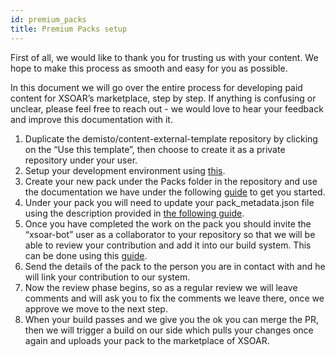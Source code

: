 ```yaml
---
id: premium_packs
title: Premium Packs setup
---
```


First of all, we would like to thank you for trusting us with your content. We hope to make this process as smooth and easy for you as possible.

In this document we will go over the entire process for developing paid content for XSOAR’s marketplace, step by step.
If anything is confusing or unclear,  please feel free to reach out - we would love to hear your feedback and improve this documentation with it.

1. Duplicate the demisto/content-external-template repository by clicking on the “Use this template”, then choose to create it as a private repository under your user.
2. Setup your development environment using [this](https://xsoar.pan.dev/docs/integrations/dev-setup).
3. Create your new pack under the Packs folder in the repository and use the documentation we have under the following [guide](https://xsoar.pan.dev/docs/integrations/getting-started-guide) to get you started.
4. Under your pack you will need to update your pack_metadata.json file using the description provided in [the following guide](https://xsoar.pan.dev/docs/integrations/packs-format#pack_metadatajson).
5. Once you have completed the work on the pack you should invite the “xsoar-bot” user as a collaborator to your repository so that we will be able to review your contribution and add it into our build system.
This can be done using this [guide](https://help.github.jp/enterprise/2.11/user/articles/inviting-collaborators-to-a-personal-repository/).
6. Send the details of the pack to the person you are in contact with and he will link your contribution to our system.
7. Now the review phase begins, so as a regular review we will leave comments and will ask you to fix the comments we leave there, once we approve we move to the next step.
8. When your build passes and we give you the ok you can merge the PR, then we will trigger a build on our side which pulls your changes once again and uploads your pack to the marketplace of XSOAR.
